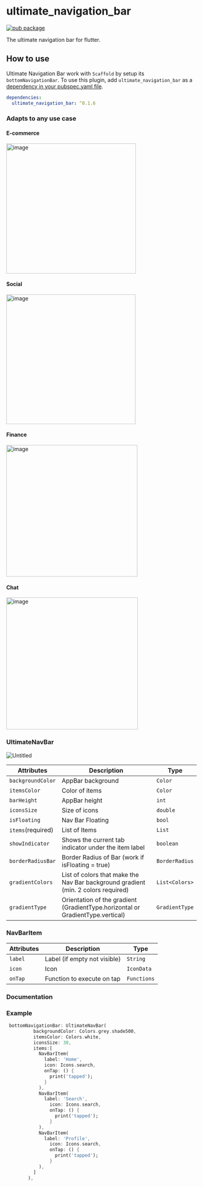 # ultimate_navigation_bar
[![pub package](https://img.shields.io/pub/v/ultimate_navigation_bar.svg)](https://pub.dev/packages/ultimate_navigation_bar)

The ultimate navigation bar for flutter.

## How to use
Ultimate Navigation Bar work with `Scaffold` by setup its `bottomNavigationBar`.
To use this plugin, add `ultimate_navigation_bar` as a [dependency in your pubspec.yaml file](https://flutter.dev/docs/development/platform-integration/platform-channels).

```yaml
dependencies:
  ultimate_navigation_bar: ^0.1.6

```


### Adapts to any use case

#### E-commerce
<img width="343" alt="image" src="https://github.com/UltimateNavBar/ultimate_navigation_bar/assets/67431499/43cdf7ad-1806-45cb-a69d-7125c1a567c9">


#### Social
<img width="342" alt="image" src="https://github.com/UltimateNavBar/ultimate_navigation_bar/assets/67431499/7d14132c-52b0-42f8-95c5-bf4ce91a7d84">

#### Finance
<img width="347" alt="image" src="https://github.com/UltimateNavBar/ultimate_navigation_bar/assets/67431499/7d55ccb3-f38d-4793-90f5-8527d76fa182">

#### Chat
<img width="348" alt="image" src="https://github.com/UltimateNavBar/ultimate_navigation_bar/assets/67431499/0bd577a2-a0b9-4e9c-a1fd-5493829b56d2">



### UltimateNavBar
![Untitled](https://github.com/UltimateNavBar/ultimate_navigation_bar/assets/67431499/54d2ab30-fc76-464e-a078-75573fb03f59)



| Attributes        | Description                                                                       | Type          |
|-------------------|-----------------------------------------------------------------------------------|---------------|
| `backgroundColor` | AppBar background                                                                 | `Color`       |
| `itemsColor`      | Color of items                                                                    | `Color`       |
| `barHeight`       | AppBar height                                                                     | `int`         |
| `iconsSize`       | Size of icons                                                                     | `double`      |
| `isFloating`      | Nav Bar Floating                                                                  | `bool`        |
| `items`(required)           | List of Items                                                                     | `List`        |
| `showIndicator`  | Shows the current tab indicator under the item label                                                  | `boolean`   |
| `borderRadiusBar` | Border Radius of Bar (work if isFloating = true)                                  | `BorderRadius` |
| `gradientColors`  | List of colors that make the Nav Bar background gradient (min. 2 colors required) | `List<Colors>` |
| `gradientType`    | Orientation of the gradient (GradientType.horizontal or GradientType.vertical)    | `GradientType` |

### NavBarItem

| Attributes | Description                                                                      | Type        |
|------------|----------------------------------------------------------------------------------|-------------|
| `label`    | Label (if empty not visible)                                                     | `String`    |
| `icon`     | Icon                                                                             | `IconData`  |
| `onTap`    | Function to execute on tap                                                       | `Functions` |

### Documentation

### Example

``` dart
 bottomNavigationBar: UltimateNavBar(
          backgroundColor: Colors.grey.shade500,
          itemsColor: Colors.white,
          iconsSize: 30,
          items:[
            NavBarItem(
              label: 'Home',
              icon: Icons.search,
              onTap: () {
                print('tapped');
              }
            ),
            NavBarItem(
              label: 'Search',
                icon: Icons.search,
                onTap: () {
                  print('tapped');
                }
            ),
            NavBarItem(
              label: 'Profile',
                icon: Icons.search,
                onTap: () {
                  print('tapped');
                }
            ),
          ]
        ),
```
